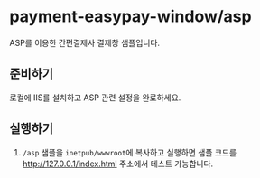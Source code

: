 # payment-easypay-window/asp

ASP를 이용한 간편결제사 결제창 샘플입니다.

## 준비하기

로컬에 IIS를 설치하고 ASP 관련 설정을 완료하세요.

## 실행하기

1. `/asp` 샘플을 `inetpub/wwwroot`에 복사하고 실행하면 샘플 코드를 http://127.0.0.1/index.html 주소에서 테스트 가능합니다.
